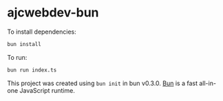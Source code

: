 # ajcwebdev-bun

To install dependencies:

```bash
bun install
```

To run:

```bash
bun run index.ts
```

This project was created using `bun init` in bun v0.3.0. [Bun](https://bun.sh) is a fast all-in-one JavaScript runtime.
